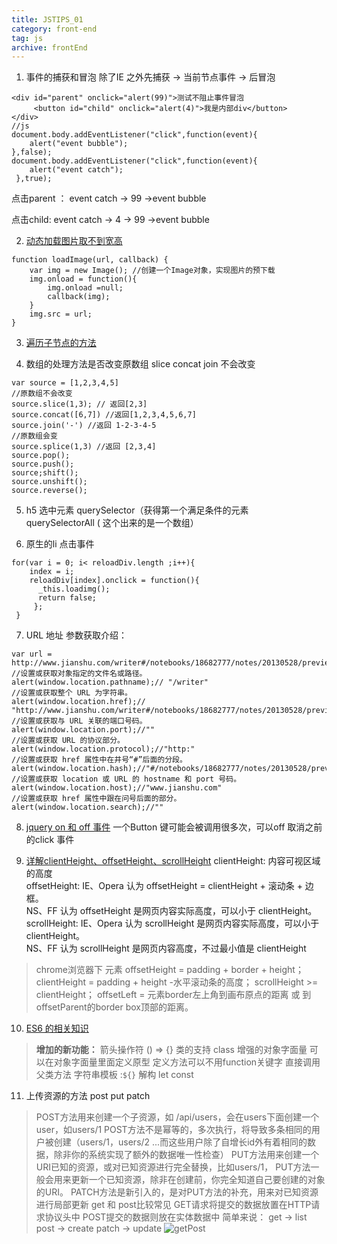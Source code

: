 ```yaml
---
title: JSTIPS_01
category: front-end
tag: js
archive: frontEnd
---
```



1. 事件的捕获和冒泡
除了IE 之外先捕获 -> 当前节点事件 -> 后冒泡

```
<div id="parent" onclick="alert(99)">测试不阻止事件冒泡
     <button id="child" onclick="alert(4)">我是内部div</button>
</div>
//js
document.body.addEventListener("click",function(event){
    alert("event bubble");
},false);
document.body.addEventListener("click",function(event){
    alert("event catch");
 },true);
```

点击parent ： event catch -> 99 ->event bubble

点击child:       event catch -> 4 -> 99 ->event bubble


2. [动态加载图片取不到宽高](https://segmentfault.com/q/101000000435521)
``` 
function loadImage(url, callback) {    
    var img = new Image(); //创建一个Image对象，实现图片的预下载     
    img.onload = function(){
        img.onload =null;
        callback(img);
    }
    img.src = url; 
}
```
3. [遍历子节点的方法](https://segmentfault.com/a/1190000010661082)

4. 数组的处理方法是否改变原数组 
  slice concat join 不会改变
```
var source = [1,2,3,4,5]
//原数组不会改变
source.slice(1,3); // 返回[2,3]
source.concat([6,7]) //返回[1,2,3,4,5,6,7]
source.join('-') //返回 1-2-3-4-5
//原数组会变
source.splice(1,3) //返回 [2,3,4]
source.pop();
source.push();
source;shift();
source.unshift();
source.reverse();
```
5. h5 选中元素
 querySelector（获得第一个满足条件的元素  
 querySelectorAll ( 这个出来的是一个数组）

7. 原生的li 点击事件
``` 
for(var i = 0; i< reloadDiv.length ;i++){
    index = i;
    reloadDiv[index].onclick = function(){
      _this.loadimg();
      return false;
     };
 }
```
7. URL 地址 参数获取介绍： 
```
var url = http://www.jianshu.com/writer#/notebooks/18682777/notes/20130528/preview
//设置或获取对象指定的文件名或路径。
alert(window.location.pathname);// "/writer" 
//设置或获取整个 URL 为字符串。
alert(window.location.href);// "http://www.jianshu.com/writer#/notebooks/18682777/notes/20130528/preview"
//设置或获取与 URL 关联的端口号码。
alert(window.location.port);//"" 
//设置或获取 URL 的协议部分。
alert(window.location.protocol);//"http:" 
//设置或获取 href 属性中在井号“#”后面的分段。
alert(window.location.hash);//"#/notebooks/18682777/notes/20130528/preview" 
//设置或获取 location 或 URL 的 hostname 和 port 号码。
alert(window.location.host);//"www.jianshu.com" 
//设置或获取 href 属性中跟在问号后面的部分。
alert(window.location.search);//"" 
```

8. [jquery on 和 off 事件](http://www.jb51.net/article/95723.htm)
一个Button 键可能会被调用很多次，可以off 取消之前的click 事件

9. [详解clientHeight、offsetHeight、scrollHeight](http://blog.csdn.net/woxueliuyun/article/details/8638427)
clientHeight: 内容可视区域的高度  
offsetHeight: IE、Opera 认为 offsetHeight = clientHeight + 滚动条 + 边框。  
NS、FF 认为 offsetHeight 是网页内容实际高度，可以小于 clientHeight。
scrollHeight: IE、Opera 认为 scrollHeight 是网页内容实际高度，可以小于 clientHeight。  
NS、FF 认为 scrollHeight 是网页内容高度，不过最小值是 clientHeight
>chrome浏览器下 元素
offsetHeight = padding + border + height；
clientHeight = padding + height -水平滚动条的高度；
scrollHeight >= clientHeight；
offsetLeft = 元素border左上角到画布原点的距离 或 到offsetParent的border box顶部的距离。

10. [ES6 的相关知识](https://75team.com/post/5-javascript-%E2%80%9Cbad%E2%80%9D-parts-that-are-fixed-in-es6.html)
>**增加的新功能：**
箭头操作符 () => {}
类的支持 class
增强的对象字面量
可以在对象字面量里面定义原型
定义方法可以不用function关键字
直接调用父类方法
字符串模板 :`${}`
解构
let const 

11. 上传资源的方法 post put patch 
>POST方法用来创建一个子资源，如 /api/users，会在users下面创建一个user，如users/1
POST方法不是幂等的，多次执行，将导致多条相同的用户被创建（users/1，users/2 ...而这些用户除了自增长id外有着相同的数据，除非你的系统实现了额外的数据唯一性检查）
PUT方法用来创建一个URI已知的资源，或对已知资源进行完全替换，比如users/1，
PUT方法一般会用来更新一个已知资源，除非在创建前，你完全知道自己要创建的对象的URI。
PATCH方法是新引入的，是对PUT方法的补充，用来对已知资源进行局部更新
get 和 post比较常见  GET请求将提交的数据放置在HTTP请求协议头中
POST提交的数据则放在实体数据中
简单来说： 
get -> list
post -> create
patch -> update
![getPost](https://i.imgur.com/jyxfCKq.png)

